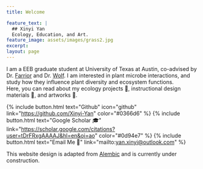 ```yaml
---
title: Welcome

feature_text: |
  ## Xinyi Yan
  Ecology, Education, and Art.
feature_image: assets/images/grass2.jpg
excerpt: 
layout: page
---
```


I am a EEB graduate student at University of Texas at Austin, co-advised by Dr. [Farrior](https://sites.cns.utexas.edu/cfarrior) and Dr. [Wolf](https://ameliawolf.weebly.com/). I am interested in plant microbe interactions, and study how they influence plant diversity and ecosystem functions. <br>
Here, you can read about my ecology projects 🌲, instructional design materials 📝, and artworks 🎨.  

{% include button.html text="Github" icon="github" link="https://github.com/Xinyi-Yan" color="#0366d6" %} {% include button.html text="Google Scholar 🎓" link="https://scholar.google.com/citations?user=tDrFRxgAAAAJ&hl=en&oi=ao" color="#0d94e7" %} {% include button.html text="Email Me 📧" link="mailto:yan.xinyi@outlook.com" %} 

This website design is adapted from [Alembic](https://alembic.darn.es/) and is currently under construction. 
